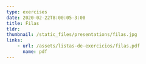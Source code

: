 ```yaml
---
type: exercises
date: 2020-02-22T8:00:05-3:00
title: Filas
tldr: 
thumbnail: /static_files/presentations/filas.jpg
links: 
    - url: /assets/listas-de-exercicios/filas.pdf
      name: pdf
---
```

